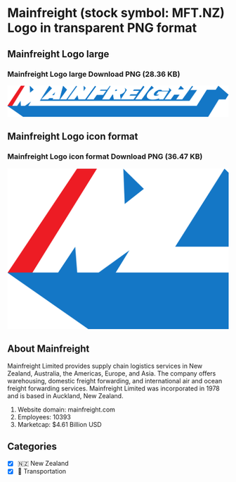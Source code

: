 # Mainfreight (stock symbol: MFT.NZ) Logo in transparent PNG format

## Mainfreight Logo large

### Mainfreight Logo large Download PNG (28.36 KB)

![Mainfreight Logo large Download PNG (28.36 KB)](/img/orig/MFT.NZ_BIG-5ac1ae22.png)

## Mainfreight Logo icon format

### Mainfreight Logo icon format Download PNG (36.47 KB)

![Mainfreight Logo icon format Download PNG (36.47 KB)](/img/orig/MFT.NZ-8e096be4.png)

## About Mainfreight

Mainfreight Limited provides supply chain logistics services in New Zealand, Australia, the Americas, Europe, and Asia. The company offers warehousing, domestic freight forwarding, and international air and ocean freight forwarding services. Mainfreight Limited was incorporated in 1978 and is based in Auckland, New Zealand.

1. Website domain: mainfreight.com
2. Employees: 10393
3. Marketcap: $4.61 Billion USD


## Categories
- [x] 🇳🇿 New Zealand
- [x] 🚚 Transportation
